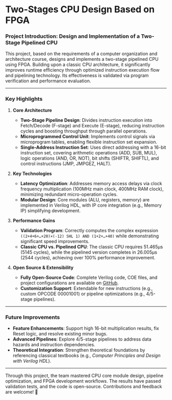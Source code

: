 # Two-Stages CPU Design Based on FPGA

### **Project Introduction: Design and Implementation of a Two-Stage Pipelined CPU**  

This project, based on the requirements of a computer organization and architecture course, designs and implements a two-stage pipelined CPU using FPGA. Building upon a classic CPU architecture, it significantly improves runtime efficiency through optimized instruction execution flow and pipelining technology. Its effectiveness is validated via program verification and performance evaluation.  

---

### **Key Highlights**  
1. **Core Architecture**  
   - **Two-Stage Pipeline Design**: Divides instruction execution into Fetch/Decode (F-stage) and Execute (E-stage), reducing instruction cycles and boosting throughput through parallel operations.  
   - **Microprogrammed Control Unit**: Implements control signals via microprogram tables, enabling flexible instruction set expansion.  
   - **Single-Address Instruction Set**: Uses direct addressing with a 16-bit instruction set, covering arithmetic operations (ADD, SUB, MUL), logic operations (AND, OR, NOT), bit shifts (SHIFTR, SHIFTL), and control instructions (JMP, JMPGEZ, HALT).  

2. **Key Technologies**  
   - **Latency Optimization**: Addresses memory access delays via clock frequency multiplication (100MHz main clock, 400MHz RAM clock), minimizing redundant micro-operation cycles.  
   - **Modular Design**: Core modules (ALU, registers, memory) are implemented in Verilog HDL, with IP core integration (e.g., Memory IP) simplifying development.  

3. **Performance Gains**  
   - **Validation Program**: Correctly computes the complex expression `((2+4+6+…+20)×(-12) SHL 1) AND (1+2+…+40)` while demonstrating significant speed improvements.  
   - **Classic CPU vs. Pipelined CPU**: The classic CPU requires 51.465μs (5145 cycles), while the pipelined version completes in 26.005μs (2544 cycles), achieving over 100% performance improvement.  

4. **Open Source & Extensibility**  
   - **Fully Open-Source Code**: Complete Verilog code, COE files, and project configurations are available on [GitHub](https://github.com/AlbertCouchy0/Two-Stages_CPU_Design_Based_on_FPGA).  
   - **Customization Support**: Extendable for new instructions (e.g., custom OPCODE 00001001) or pipeline optimizations (e.g., 4/5-stage pipelines).  

---

### **Future Improvements**  
- **Feature Enhancements**: Support high 16-bit multiplication results, fix Reset logic, and resolve existing minor bugs.  
- **Advanced Pipelines**: Explore 4/5-stage pipelines to address data hazards and instruction dependencies.  
- **Theoretical Integration**: Strengthen theoretical foundations by referencing classical textbooks (e.g., *Computer Principles and Design with Verilog HDL*).  

---  

Through this project, the team mastered CPU core module design, pipeline optimization, and FPGA development workflows. The results have passed validation tests, and the code is open-source. Contributions and feedback are welcome! 🚀
